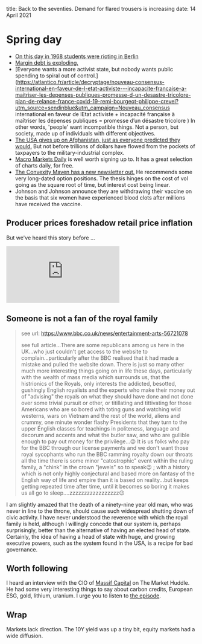 title: Back to the seventies. Demand for flared trousers is increasing
date: 14 April 2021

# Spring day

- [On this day in 1968 students were rioting in Berlin](http://news.bbc.co.uk/onthisday/hi/dates/stories/april/14/newsid_2524000/2524577.stm)
- [Margin debt is exploding.](https://wallstreetonparade.com/2021/04/margin-debt-has-exploded-by-49-percent-in-one-year-to-814-billion-the-actual-figure-may-be-in-the-trillions-heres-why/)
- [Everyone wants a more activist state, but nobody wants public spending to spiral out of control.](https://atlantico.fr/article/decryptage/nouveau-consensus-international-en-faveur-de-l-etat-activiste---incapacite-francaise-a-maitriser-les-depenses-publiques-promesse-d-un-desastre-tricolore-plan-de-relance-france-covid-19-remi-bourgeot-philippe-crevel?utm_source=sendinblue&utm_campaign=Nouveau_consensus international en faveur de lEtat activiste + incapacité française à maîtriser les dépenses publiques = promesse d’un désastre tricolore ) In other words, 'people' want incompatible things. Not a person, but society, made up of individuals with different objectives.
- [The USA gives up on Afghanistan, just as everyone predicted they would.](https://www.economist.com/asia/2021/04/13/joe-biden-gives-up-on-the-war-in-afghanistan-leaving-a-weak-ally) But not before trillions of dollars have flowed from the pockets of taxpayers to the military-industrial complex.
- [Macro Markets Daily](https://www.macromarketsdaily.com/p/firms-expect-inflation-to-rise-further) is well worth signing up to. It has a great selection of charts daily, for free. 
- [The Convexity Maven has a new newsletter out.](www.convexitymaven.com/images/Convexity_Maven_-_The_Marshmallow_Test.pdf) He recommends some very long-dated option positions. The thesis hinges on the cost of vol going as the square root of time, but interest cost being linear.
- Johnson and Johnson announce they are withdrawing their vaccine on the basis that six women have experienced blood clots after millions have received the vaccine.

## Producer prices foreshadow retail price inflation

But we've heard this story before ...
<div class="embed-container"><iframe src="https://fred.stlouisfed.org/graph/graph-landing.php?g=D5Ul&width=670&height=475" scrolling="no" frameborder="0" style="overflow:hidden;" allowTransparency="true" loading="lazy"></iframe></div><script src="https://fred.stlouisfed.org/graph/js/embed.js" type="text/javascript"></script>

## Someone is not a fan of the royal family

> see url: https://www.bbc.co.uk/news/entertainment-arts-56721078
> 
> see full article...There are some republicans among us here in the 
> UK...who just couldn't get access to the website to 
> complain...particularly after the BBC realised that it had made a 
> mistake and pulled the website down.  There is just so many other much 
> more interesting things going on in life these days, particularly with 
> the wealth of mass media which surrounds us, that the histrionics of the 
> Royals, only interests the addicted, besotted, gushingly English 
> royalists and the experts who make their money out of "advising" the 
> royals on what they should have done and not done over some trivial 
> pursuit or other, or titillating and tittivating for those Americans who 
> are so bored with toting guns and watching wild westerns, wars on 
> Vietnam and the rest of the world, aliens and crummy, one minute wonder 
> flashy Presidents that they turn to the upper English classes for 
> teachings in politeness, language and decorum and accents and what the 
> butler saw, and who are gullible enough to pay out money for the 
> privilege...😉  It is us folks who pay for the BBC through our license 
> payments and we don't want those royal sycophants who run the BBC 
> ramming royalty down our throats all the time there is some minor 
> "catostrophic" event within the ruling family, a "chink" in the crown 
> "jewels" so to speak😉 ; with a history which is not only highly 
> conjectural and based more on fantasy of the English way of life and 
> empire than it is based on reality...but keeps getting repeated time 
> after time, until it becomes so boring it makes us all go to 
> sleep....zzzzzzzzzzzzzzzzz😉

I am slightly amazed that the death of a ninety-nine year old man, who was never in line to the throne, should cause such widespread shutting down of civic activity.
I have never understood the reverence with which the royal family is held, although I willingly concede that our system is, perhaps surprisingly, better than the alternative of having an elected head of state. 
Certainly, the idea of having a head of state with huge, and growing executive powers, such as the system found in the USA, is a recipe for bad governance.

## Worth following

I heard an interview with the CIO of [Massif Capital](https://www.massifcap.com/) on The Market Huddle. He had some very interesting things to say about carbon credits, European ESG, gold, lithium, uranium.
I urge you to listen to [the episode](https://markethuddle.com/).

## Wrap

Markets lack direction.
The 10Y yield was up a tiny bit, equity markets had a wide diffusion.
